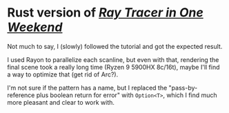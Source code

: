 # Rust version of [_Ray Tracer in One Weekend_](https://raytracing.github.io/books/RayTracingInOneWeekend.html)

Not much to say, I (slowly) followed the tutorial and got the expected result.

I used Rayon to parallelize each scanline, but even with that, rendering the final scene took a really long time (Ryzen 9 5900HX 8c/16t), maybe I'll find a way to optimize that (get rid of Arc?).

I'm not sure if the pattern has a name, but I replaced the "pass-by-reference plus boolean return for error" with `Option<T>`, which I find much more pleasant and clear to work with.
